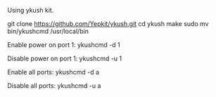 Using ykush kit.

git clone https://github.com/Yepkit/ykush.git
cd ykush
make
sudo mv bin/ykushcmd /usr/local/bin

Enable power on port 1:
ykushcmd -d 1

Disable power on port 1:
ykushcmd -u 1

Enable all ports:
ykushcmd -d a

Disable all ports:
ykushcmd -u a

